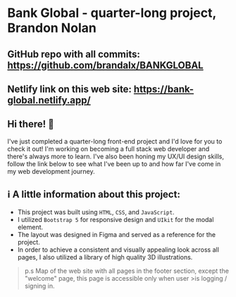 # Bank Global - quarter-long project, Brandon Nolan

## GitHub repo with all commits: https://github.com/brandalx/BANKGLOBAL
## Netlify link on this web site: https://bank-global.netlify.app/


## Hi there! 👋
I've just completed a quarter-long front-end project and I'd love for you to check it out! I'm working on becoming a full stack web developer and there's always more to learn. I've also been honing my UX/UI design skills, follow the link below to see what I've been up to and how far I've come in my web development journey.

## ℹ A little information about this project:
 - This project was built using `HTML`, `CSS`, and `JavaScript`. 
 - I utilized `Bootstrap 5` for responsive design and `UIkit` for the modal element.
 - The layout was designed in Figma and served as a reference for the project. 
 - In order to achieve a consistent and visually appealing look across all pages, I also utilized a library of high quality 3D illustrations.

> p.s 
>Map of the web site with all pages in the footer section, except the "welcome" page, this page is accessible only when user >is logging / signing in.
